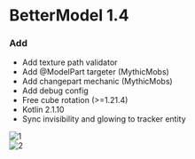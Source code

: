 # BetterModel 1.4

### Add
- Add texture path validator
- Add @ModelPart targeter (MythicMobs)
- Add changepart mechanic (MythicMobs)
- Add debug config
- Free cube rotation (>=1.21.4)
- Kotlin 2.1.10
- Sync invisibility and glowing to tracker entity

![1](https://github.com/user-attachments/assets/aceda548-1b3f-4ed9-89ff-39ec68cfbefd)  
![2](https://github.com/user-attachments/assets/a70f5049-77b0-4f47-b2ef-7bbd6896eb11)
